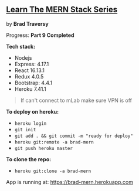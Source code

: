 
## [Learn The MERN Stack Series](https://www.youtube.com/watch?v=PBTYxXADG_k)

by **Brad Traversy**

Progress: **Part 9 Completed**

**Tech stack:**
- Nodejs
- Express: 4.17.1
- React 16.13.1
- Redux 4.0.5
- Bootstrap: 4.4.1
- Heroku 7.41.1

> If can't connect to mLab make sure VPN is off

**To deploy on heroku:**

- `heroku login`
- `git init`
- `git add . && git commit -m "ready for deploy"`
- `heroku git:remote -a brad-mern`
- `git push heroku master`

**To clone the repo:**
- `heroku git:clone -a brad-mern`

App is running at: https://brad-mern.herokuapp.com
